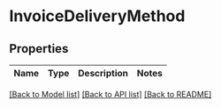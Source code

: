 # InvoiceDeliveryMethod

## Properties

 Name | Type | Description | Notes 
------|------|-------------|-------

[[Back to Model list]](../README.md#documentation-for-models) [[Back to API list]](../README.md#documentation-for-api-endpoints) [[Back to README]](../README.md)

